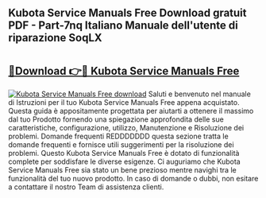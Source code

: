 ## Kubota Service Manuals Free Download gratuit PDF - Part-7nq Italiano Manuale dell'utente di riparazione SoqLX

# <h2><a href="http://dfbmpv.blite.top/?on=Kubota+Service+Manuals+Free">🔗Download 👉🔴 Kubota Service Manuals Free</a></h2>

[![Kubota Service Manuals Free download](https://i.imgur.com/lujVjoI.png)](http://dfbmpv.blite.top/?on=Kubota+Service+Manuals+Free)
Saluti e benvenuto nel manuale di Istruzioni per il tuo Kubota Service Manuals Free appena acquistato. Questa guida è appositamente progettata per aiutarti a ottenere il massimo dal tuo Prodotto fornendo una spiegazione approfondita delle sue caratteristiche, configurazione, utilizzo, Manutenzione e Risoluzione dei problemi. Domande frequenti REDDDDDDD questa sezione tratta le domande frequenti e fornisce utili suggerimenti per la risoluzione dei problemi. Questo Kubota Service Manuals Free è dotato di funzionalità complete per soddisfare le diverse esigenze. Ci auguriamo che Kubota Service Manuals Free sia stato un bene prezioso mentre navighi tra le funzionalità del tuo nuovo prodotto. In caso di domande o dubbi, non esitare a contattare il nostro Team di assistenza clienti.
